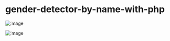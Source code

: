 # gender-detector-by-name-with-php

![image](https://user-images.githubusercontent.com/46776442/179406179-0a48c6b7-badb-488d-a6fa-99f7297588ca.png)

![image](https://user-images.githubusercontent.com/46776442/179411430-bacbc423-2c0d-4a46-b49d-652f65690b8f.png)
